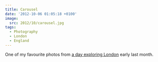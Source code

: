 ```yaml
---
title: Carousel
date: '2012-10-06 01:05:18 +0100'
image:
  src: 2012/10/carousel.jpg
tags:
  - Photography
  - London
  - England
---
```

One of my favourite photos from [a day exploring London][1] early last month.

[1]: https://www.flickr.com/photos/paulrobertlloyd/sets/72157631686838093/
